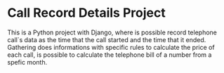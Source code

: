 # Call Record Details Project
This is a Python project with Django, where is possible record telephone call`s 
data as the time that the call started and the time that it ended. Gathering does 
informations with specific rules to calculate the price of each call, 
is possible to calculate the telephone bill of a number from a spefic month. 